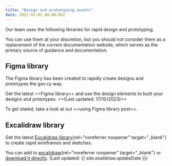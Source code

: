 ```yaml
---
title: "Design and prototyping assets"
date: 2022-02-01 00:00:05Z
--- 
```

Our team uses the following libraries for rapid design and prototyping. 

You can use them at your discretion, but you should not consider them as a replacement of the current documentation website, which serves as the primary source of guidance and documentation.
## Figma library
The Figma library has been created to rapidly create designs and prototypes the gov.cy way. 

Get the latest ==Figma library== and use the design elements to built your designs and prototypes.  ==(Last updated: 17/10/2023)==

To get stated, take a look at out ==using Figma library post==. 
## Excalidraw library
Get the latest [Excalidraw library]({{site.exalidraw.homeUrl}}){rel="noreferrer noopener" target="_blank"} to create rapid wireframes and sketches.

You can add to [excalidraw]({{site.exalidraw.addUrl}}){rel="noreferrer noopener" target="_blank"} or [download it directly]({{site.exalidraw.downloadUrl}}). (Last updated: {{ site.exalidraw.updateDate }})
